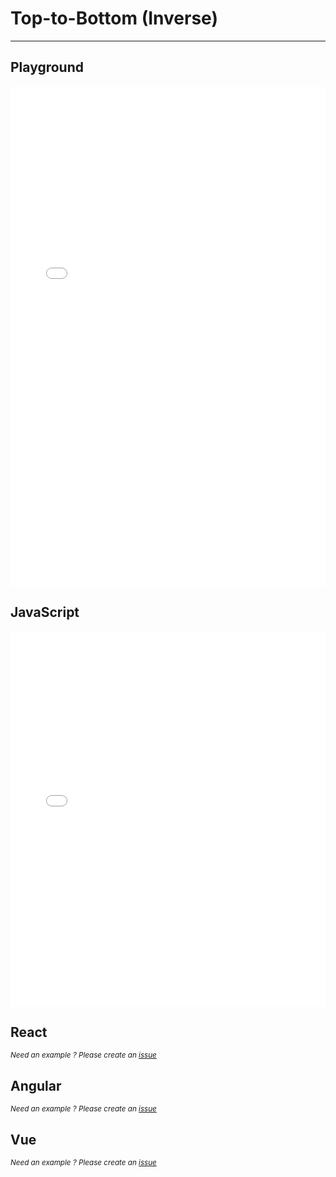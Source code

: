 # Top-to-Bottom (Inverse)

--------
<script setup>
    import CodeButtons from '../../src/components/CodeButtons.vue';
</script>
<CodeButtons jsfiddle="03oqmayb"></CodeButtons>

## Playground
<iframe width="100%" height="800" src="//jsfiddle.net/romantonoff/03oqmayb/embedded/result/dark/" allowfullscreen="allowfullscreen" allowpaymentrequest frameborder="0"></iframe>

## JavaScript
<iframe width="100%" height="600" src="//jsfiddle.net/romantonoff/03oqmayb/embedded/js,html,css/dark/" allowfullscreen="allowfullscreen" allowpaymentrequest frameborder="0"></iframe>

## React
<small>*Need an example ? Please create an [issue](https://github.com/roman-rr/cupertino-pane/issues/new/choose)*</small>

## Angular
<small>*Need an example ? Please create an [issue](https://github.com/roman-rr/cupertino-pane/issues/new/choose)*</small>

## Vue
<small>*Need an example ? Please create an [issue](https://github.com/roman-rr/cupertino-pane/issues/new/choose)*</small>
